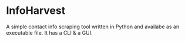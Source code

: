 # InfoHarvest
A simple contact info scraping tool written in Python and availabe as an executable file. It has a CLI &amp; a GUI. 
